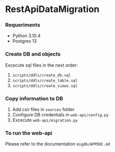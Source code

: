 # RestApiDataMigration

### Requeriments

- Python 3.10.4
- Postgres 13

### Create DB and objects
Excecute sql files in the next order:
1. `scripts/ddls/create_db.sql`
2. `scripts/ddls/create_table.sql`
3. `scripts/ddls/create_views.sql`

### Copy information to DB
1. Add csv files in `sources` folder
2. Configure DB credentials in `web-api/config.py`
3. Excecute `web-api/migration.py`

### To run the web-api
Please refer to the documentation `migdb/APPDOC.md`